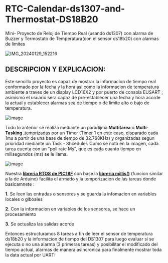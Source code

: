 # RTC-Calendar-ds1307-and-Thermostat-DS18B20
Mini- Proyecto de Reloj de Tiempo Real (usando ds1307) con alarma de Buzzer y Termostato de Temperatura(con el sensor ds18b20) con alarmas de limites

![IMG_20240129_152216](https://github.com/SerCandio/RTC-Calendar-ds1307-and-Thermostat-DS18B20/assets/106831539/cd4a2763-563a-4bb3-833b-6f79ae9c92cc)

<h2 dir="auto" tabindex="-1">DESCRIPCION Y EXPLICACION:</h2>
Este sencillo proyecto es capaz de mostrar la informacion de tiempo real conformado por la fecha y la hora asi como la informacion de temperatura ambiente a traves de un display LCD16X2 y por puerto de consola EUSART ; asimismo el usuario sera capaz de pre-establecer una fecha y hora acorde la actual y establecer alarmas sea de tiempo o de limite alto o bajo de temperatura.

![image](https://github.com/SerCandio/RTC-Calendar-ds1307-and-Thermostat-DS18B20/assets/106831539/39d2f73f-b6e3-4b77-acdd-0fcc4452da11)

Todo lo anterior se realiza mediante un paradijma <B>Multitarea</B> o <B>Multi-Tasking</B> ,temprizadas por un Timer (Timer 1 en este caso, disparado cada 1ms a partir de una base de tiempo de 32.768KHz) y organizadas segun prioridad mediante un Task - Shceduler. Como se nota en la imagen, cada tarea cuenta con un "poll rate Ms", que es cada cuanto tiempo en milisegundos (ms) se le llama.

![image](https://github.com/SerCandio/RTC-Calendar-ds1307-and-Thermostat-DS18B20/assets/106831539/519454f2-e9d0-4cce-900b-ae194c107b68)

Nuestra <B><A HREF="https://github.com/SerCandio/Microcontrolador-PIC18F/blob/main/LIBRERIAS%20PIC18/RTOS.h">libreria RTOS de PIC18F</A></B> con base la <B><A HREF="https://github.com/SerCandio/Microcontrolador-PIC18F/blob/main/LIBRERIAS%20PIC18/millis.h">libreria millis()</A></B> (funcion similar a la de Arduino) facilita el armado y la temporizacion de las tareas donde basicamnete :

<B>1.</B> Se leen las entradas o sensores y se guarda la infomacion en variables locales o glboales

<B>2.</B> Con la informacion en variables de los sensores, se hace un procesamiento

<B>3.</B> Se actualiza las salidas acorde

Entonces estructuramos 8 tareas a fin de leer el sensor de temperatura ds18b20 y la informacion de tiempo del DS1307 para luego evaluar si se ejecuta o no una alarma (3 primeras tareas) y posibilitar el modificado del tiempo actual, alarmas de manera asincronica para finalmente mostrar toda la data actual por UART:



